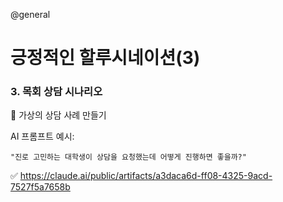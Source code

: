 @general

# 긍정적인 할루시네이션(3)

### 3. 목회 상담 시나리오

🎯 가상의 상담 사례 만들기

AI 프롬프트 예시:

```
"진로 고민하는 대학생이 상담을 요청했는데 어떻게 진행하면 좋을까?"
```

✅ https://claude.ai/public/artifacts/a3daca6d-ff08-4325-9acd-7527f5a7658b
